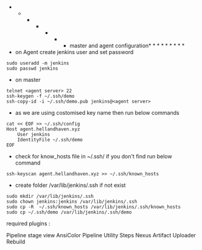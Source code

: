 * * * * * * * master and agent configuration* * * * * * * * *
* on Agent create jenkins user and set password
```
sudo useradd -m jenkins 
sudo passwd jenkins
```
* on master
```
telnet <agent server> 22
ssh-keygen -f ~/.ssh/demo
ssh-copy-id -i ~/.ssh/demo.pub jenkins@<agent server>
```
* as we are using costomised key name then run below commands
```
cat << EOF >> ~/.ssh/config
Host agent.hellandhaven.xyz
    User jenkins
    IdentityFile ~/.ssh/demo
EOF
```
* check for know_hosts file in ~/.ssh/ if you don't find run below command
```
ssh-keyscan agent.hellandhaven.xyz >> ~/.ssh/known_hosts
```
* create folder /var/lib/jenkins/.ssh if not exist
```
sudo mkdir /var/lib/jenkins/.ssh
sudo chown jenkins:jenkins /var/lib/jenkins/.ssh
sudo cp -R  ~/.ssh/known_hosts /var/lib/jenkins/.ssh/known_hosts
sudo cp ~/.ssh/demo /var/lib/jenkins/.ssh/demo
```

required plugins : 

Pipeline stage view
AnsiColor
Pipeline Utility Steps
Nexus Artifact Uploader
Rebuild